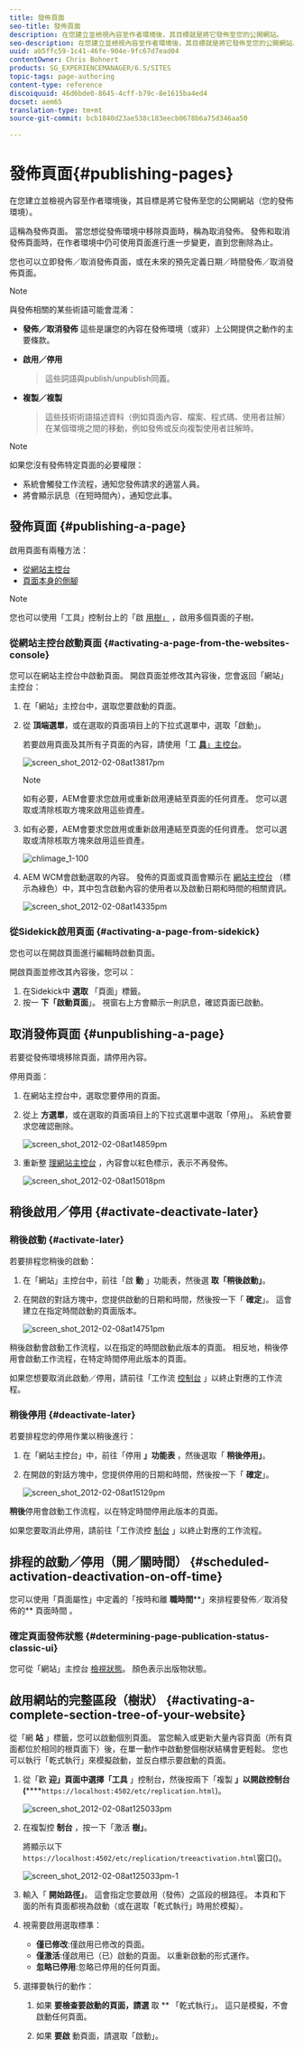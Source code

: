 ```yaml
---
title: 發佈頁面
seo-title: 發佈頁面
description: 在您建立並檢視內容至作者環境後，其目標就是將它發佈至您的公開網站。
seo-description: 在您建立並檢視內容至作者環境後，其目標就是將它發佈至您的公開網站。
uuid: ab5ffc59-1c41-46fe-904e-9fc67d7ead04
contentOwner: Chris Bohnert
products: SG_EXPERIENCEMANAGER/6.5/SITES
topic-tags: page-authoring
content-type: reference
discoiquuid: 46d6bde0-8645-4cff-b79c-8e1615ba4ed4
docset: aem65
translation-type: tm+mt
source-git-commit: bcb1840d23ae538c183eecb0678b6a75d346aa50

---
```



# 發佈頁面{#publishing-pages}

在您建立並檢視內容至作者環境後，其目標是將它發佈至您的公開網站（您的發佈環境）。

這稱為發佈頁面。 當您想從發佈環境中移除頁面時，稱為取消發佈。 發佈和取消發佈頁面時，在作者環境中仍可使用頁面進行進一步變更，直到您刪除為止。

您也可以立即發佈／取消發佈頁面，或在未來的預先定義日期／時間發佈／取消發佈頁面。

>[!NOTE]
>
>與發佈相關的某些術語可能會混淆：
>
>* **發佈／取消發佈**
   >  這些是讓您的內容在發佈環境（或非）上公開提供之動作的主要條款。
   >
   >
* **啟用／停用**
   >  這些詞語與publish/unpublish同義。
   >
   >
* **複製／複製**
   >  這些技術術語描述資料（例如頁面內容、檔案、程式碼、使用者註解）在某個環境之間的移動，例如發佈或反向複製使用者註解時。
>



>[!NOTE]
>
>如果您沒有發佈特定頁面的必要權限：
>
>* 系統會觸發工作流程，通知您發佈請求的適當人員。
>* 將會顯示訊息（在短時間內），通知您此事。
>



## 發佈頁面 {#publishing-a-page}

啟用頁面有兩種方法：

* [從網站主控台](#activating-a-page-from-the-websites-console)
* [頁面本身的側腳](#activating-a-page-from-sidekick)

>[!NOTE]
>
>您也可以使用「工具」控制台上的「啟 [用樹」](#howtoactivateacompletesectiontreeofyourwebsite) ，啟用多個頁面的子樹。

### 從網站主控台啟動頁面 {#activating-a-page-from-the-websites-console}

您可以在網站主控台中啟動頁面。 開啟頁面並修改其內容後，您會返回「網站」主控台：

1. 在「網站」主控台中，選取您要啟動的頁面。
1. 從 **頂端選單**，或在選取的頁面項目上的下拉式選單中，選取「啟動」。

   若要啟用頁面及其所有子頁面的內容，請使用「工 [**具&#x200B;**」主控台](/help/sites-classic-ui-authoring/classic-page-author-publish-pages.md#howtoactivateacompletesectiontreeofyourwebsite)。

   ![screen_shot_2012-02-08at13817pm](assets/screen_shot_2012-02-08at13817pm.png)

   >[!NOTE]
   >
   >如有必要，AEM會要求您啟用或重新啟用連結至頁面的任何資產。 您可以選取或清除核取方塊來啟用這些資產。

1. 如有必要，AEM會要求您啟用或重新啟用連結至頁面的任何資產。 您可以選取或清除核取方塊來啟用這些資產。

   ![chlimage_1-100](assets/chlimage_1-100.png)

1. AEM WCM會啟動選取的內容。 發佈的頁面或頁面會顯示在 [網站主控台](/help/sites-classic-ui-authoring/author-env-basic-handling.md#page-information-on-the-websites-console) （標示為綠色）中，其中包含啟動內容的使用者以及啟動日期和時間的相關資訊。

   ![screen_shot_2012-02-08at14335pm](assets/screen_shot_2012-02-08at14335pm.png)

### 從Sidekick啟用頁面 {#activating-a-page-from-sidekick}

您也可以在開啟頁面進行編輯時啟動頁面。

開啟頁面並修改其內容後，您可以：

1. 在Sidekick中 **選取** 「頁面」標籤。
1. 按一 **下「啟動頁面**」。
視窗右上方會顯示一則訊息，確認頁面已啟動。

## 取消發佈頁面 {#unpublishing-a-page}

若要從發佈環境移除頁面，請停用內容。

停用頁面：

1. 在網站主控台中，選取您要停用的頁面。
1. 從上 **方選單**，或在選取的頁面項目上的下拉式選單中選取「停用」。 系統會要求您確認刪除。

   ![screen_shot_2012-02-08at14859pm](assets/screen_shot_2012-02-08at14859pm.png)

1. 重新整 [理網站主控台](/help/sites-classic-ui-authoring/author-env-basic-handling.md#page-information-on-the-websites-console) ，內容會以紅色標示，表示不再發佈。

   ![screen_shot_2012-02-08at15018pm](assets/screen_shot_2012-02-08at15018pm.png)

## 稍後啟用／停用 {#activate-deactivate-later}

### 稍後啟動 {#activate-later}

若要排程您稍後的啟動：

1. 在「網站」主控台中，前往「啟 **動** 」功能表，然後選 **取「稍後啟動」**。
1. 在開啟的對話方塊中，您提供啟動的日期和時間，然後按一下「 **確定**」。 這會建立在指定時間啟動的頁面版本。

   ![screen_shot_2012-02-08at14751pm](assets/screen_shot_2012-02-08at14751pm.png)

稍後啟動會啟動工作流程，以在指定的時間啟動此版本的頁面。 相反地，稍後停用會啟動工作流程，在特定時間停用此版本的頁面。

如果您想要取消此啟動／停用，請前往「工作流 [控制台](/help/sites-administering/workflows-administering.md#main-pars_title_3-yjqslz-refd) 」以終止對應的工作流程。

### 稍後停用 {#deactivate-later}

若要排程您的停用作業以稍後進行：

1. 在「網站主控台」中，前往「停用 **」功能表** ，然後選取「 **稍後停用」**。

1. 在開啟的對話方塊中，您提供停用的日期和時間，然後按一下「 **確定**」。

   ![screen_shot_2012-02-08at15129pm](assets/screen_shot_2012-02-08at15129pm.png)

**稍後**&#x200B;停用會啟動工作流程，以在特定時間停用此版本的頁面。

如果您要取消此停用，請前往「工作流控 [制台](/help/sites-administering/workflows-administering.md#main-pars_title_3-yjqslz-refd) 」以終止對應的工作流程。

## 排程的啟動／停用（開／關時間） {#scheduled-activation-deactivation-on-off-time}

您可以使用「頁面屬性」中定義的「按時和離 **職時間****」來排程要發佈／取消發佈的** 頁面時間 [](/help/sites-classic-ui-authoring/classic-page-author-edit-page-properties.md)。

### 確定頁面發佈狀態 {#determining-page-publication-status-classic-ui}

您可從「網站」主控台 [檢視狀態](/help/sites-classic-ui-authoring/author-env-basic-handling.md#page-information-on-the-websites-console)。 顏色表示出版物狀態。

## 啟用網站的完整區段（樹狀） {#activating-a-complete-section-tree-of-your-website}

從「網 **站** 」標籤，您可以啟動個別頁面。 當您輸入或更新大量內容頁面（所有頁面都位於相同的根頁面下）後，在單一動作中啟動整個樹狀結構會更輕鬆。 您也可以執行「乾式執行」來模擬啟動，並反白標示要啟動的頁面。

1. 從「歡 **迎」頁面中選擇「工具** 」控制台，然後按兩下「複製 **」以開啟控制台(******`https://localhost:4502/etc/replication.html`)。

   ![screen_shot_2012-02-08at125033pm](assets/screen_shot_2012-02-08at125033pm.png)

1. 在複製控 **制台** ，按一下「激活 **樹」**。

   將顯示以下 `https://localhost:4502/etc/replication/treeactivation.html`窗口()。

   ![screen_shot_2012-02-08at125033pm-1](assets/screen_shot_2012-02-08at125033pm-1.png)

1. 輸入「 **開始路徑」**。 這會指定您要啟用（發佈）之區段的根路徑。 本頁和下面的所有頁面都視為啟動（或在選取「乾式執行」時用於模擬）。
1. 視需要啟用選取標準：

   * **僅已修改**:僅啟用已修改的頁面。
   * **僅激活**:僅啟用已（已）啟動的頁面。 以重新啟動的形式運作。
   * **忽略已停用**:忽略已停用的任何頁面。

1. 選擇要執行的動作：

   1. 如果 **要檢查要啟動的頁面，請選** 取 ** 「乾式執行」。 這只是模擬，不會啟動任何頁面。

   1. 如果 **要啟** 動頁面，請選取「啟動」。
